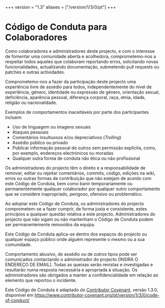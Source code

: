 +++
version = "1.3"
aliases = ["/version/1/3/0/pt"]
+++

# Código de Conduta para Colaboradores

Como colaboradores e administradores deste projecto, e com o
interesse de fomentar uma comunidade aberta e acolhedora,
comprometemo-nos a respeitar todos aqueles que colaboram reportando
erros, solicitando novas funcionalidades, actualizando documentação,
submetendo pull requests ou patches e outras actividades.

Comprometemo-nos a fazer da participação deste projecto uma
experiência livre de assédio para todos, independentemente do nível
de experiência, género, identidade ou expressão de género,
orientação sexual, deficiência, aparência pessoal, diferença
corporal, raça, etnia, idade, religião ou nacionalidade.

Exemplos de comportamentos inaceitáveis por parte dos participantes incluem:

* Uso de linguagem ou imagens sexuais
* Ataques pessoais
* Comentários insultuosos e/ou depreciativos (*Trolling*)
* Assédio público ou privado
* Publicar informação pessoal de outros sem permissão explícita, como, por exemplo, endereços electrónicos ou moradas
* Qualquer outra forma de conduta não ética ou não profissional

Os administradores do projecto têm o direito e a responsabilidade de
remover, editar ou rejeitar comentários, commits, código, edições
na wiki, erros ou outras formas de contribuição que não estejam de
acordo com este Código de Conduta, bem como banir temporariamente ou
permanentemente qualquer colaborador por qualquer outro comportamento
que se considere inapropriado, perigoso, ofensivo ou problemático.

Ao adoptar este Código de Conduta, os administradores do projecto
comprometem-se a fazer cumprir, de forma justa e consistente, estes
princípios a qualquer questão relativa a este projecto.
Administradores do projecto que não sigam ou não mantenham o Código
de Conduta podem ser permanentemente removidos da equipa.

Este Código de Conduta aplica-se dentro dos espaços do projecto ou
qualquer espaço público onde alguém represente o mesmo ou a sua
comunidade.

Comportamento abusivo, de assédio ou de outros tipos pode ser
comunicados contactando o administrador do projecto [INSIRA O ENDEREÇO
DE EMAIL]. Todas as queixas serão revistas e investigadas e
resultarão numa resposta necessária e apropriada à situação.
Os administradores são obrigados a manter a confidencialidade em relação
ao elemento que reportou o incidente.

Este Código de Conduta é adaptado do [Contributor Covenant](https://www.contributor-covenant.org),
versão 1.3.0, disponível em https://www.contributor-covenant.org/pt/version/1/3/0/code-of-conduct/
